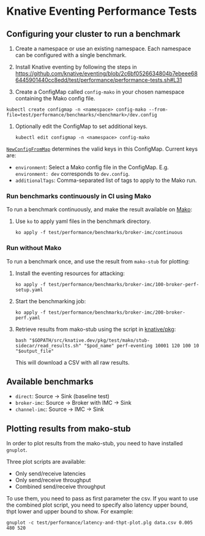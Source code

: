 # Knative Eventing Performance Tests

## Configuring your cluster to run a benchmark

1. Create a namespace or use an existing namespace. Each namespace can be
   configured with a single benchmark.

1. Install Knative eventing by following the steps in
   https://github.com/knative/eventing/blob/2c6bf0526634804b7ebeee686445901440cc8edd/test/performance/performance-tests.sh#L31

1. Create a ConfigMap called `config-mako` in your chosen namespace containing
   the Mako config file.

```
kubectl create configmap -n <namespace> config-mako --from-file=test/performance/benchmarks/<benchmark>/dev.config
```

1. Optionally edit the ConfigMap to set additional keys.

   ```
   kubectl edit configmap -n <namespace> config-mako
   ```

[`NewConfigFromMap`](https://github.com/knative/pkg/blob/master/test/mako/config.go#L41)
determines the valid keys in this ConfigMap. Current keys are:

- `environment`: Select a Mako config file in the ConfigMap. E.g.
  `environment: dev` corresponds to `dev.config`.
- `additionalTags`: Comma-separated list of tags to apply to the Mako run.

### Run benchmarks continuously in CI using Mako

To run a benchmark continuously, and make the result available on
[Mako](https://mako.dev/project?name=Knative):

1.  Use `ko` to apply yaml files in the benchmark directory.

    ```
    ko apply -f test/performance/benchmarks/broker-imc/continuous
    ```

### Run without Mako

To run a benchmark once, and use the result from `mako-stub` for plotting:

1. Install the eventing resources for attacking:

   ```
   ko apply -f test/performance/benchmarks/broker-imc/100-broker-perf-setup.yaml
   ```

1. Start the benchmarking job:

   ```
   ko apply -f test/performance/benchmarks/broker-imc/200-broker-perf.yaml
   ```

1. Retrieve results from mako-stub using the script in [knative/pkg](https://github.com/knative/pkg/blob/master/test/mako/stub-sidecar/read_results.sh):

   ```
   bash "$GOPATH/src/knative.dev/pkg/test/mako/stub-sidecar/read_results.sh" "$pod_name" perf-eventing 10001 120 100 10 "$output_file"
   ```
   This will download a CSV with all raw results.


## Available benchmarks

- `direct`: Source -> Sink (baseline test)
- `broker-imc`: Source -> Broker with IMC -> Sink
- `channel-imc`: Source -> IMC -> Sink

## Plotting results from mako-stub

In order to plot results from the mako-stub, you need to have installed `gnuplot`.

Three plot scripts are available:

- Only send/receive latencies
- Only send/receive throughput
- Combined send/receive throughput

To use them, you need to pass as first parameter the csv. If you want to use the
combined plot script, you need to specify also latency upper bound, thpt lower
and upper bound to show. For example:

```
gnuplot -c test/performance/latency-and-thpt-plot.plg data.csv 0.005 480 520
```
